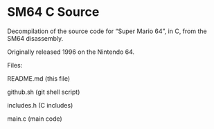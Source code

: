 # SM64 C Source

Decompilation of the source code for “Super Mario 64”, in C, from the SM64 disassembly.

Originally released 1996 on the Nintendo 64.

Files:

  README.md  (this file)
  
  github.sh (git shell script)
  
  includes.h (C includes)
  
  main.c (main code)
